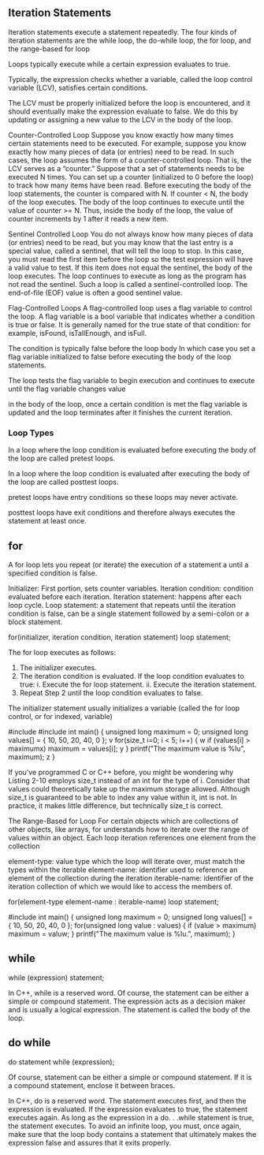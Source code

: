 ## Iteration Statements
Iteration statements execute a statement repeatedly. The four kinds of iteration statements are the while loop, the do-while loop, the for loop, and the range-based for loop

Loops typically execute while a certain expression evaluates to true.

Typically, the expression checks whether a
variable, called the loop control variable (LCV), satisfies certain conditions.

The LCV must be properly initialized before the loop is encountered, and it should eventually make the expression evaluate to false. We do this by updating or assigning a new value to the LCV in the body of the loop.

Counter-Controlled Loop
Suppose you know exactly how many times certain statements need to be executed. For example, suppose you know exactly how many pieces of data (or entries) need to be read. In such cases, the loop assumes the form of a counter-controlled loop. That is, the LCV serves as a “counter.” Suppose that a set of statements needs to be executed N times. You can set up a counter (initialized to 0 before the loop) to track how many items have been read. Before executing the body of the loop statements, the counter is compared with N. If counter < N, the body of the loop executes. The body of the loop continues to execute until the value of counter >= N. Thus, inside the body of the loop, the value of counter increments by 1 after it reads a new item.

Sentinel Controlled Loop
You do not always know how many pieces of data (or entries) need to be read, but you may know that the last entry is a special value, called a sentinel, that will tell the loop to stop. In this case, you must read the first item before the loop so the test expression will have a valid value to test. If this item does not equal the sentinel, the body of the loop executes. The loop continues to execute as long as the program has not read the sentinel. Such a loop is called a sentinel-controlled loop.
The end-of-file (EOF) value is often a good sentinel value.

Flag-Controlled Loops
A flag-controlled loop uses a flag variable to control the loop. A flag variable is a bool variable that indicates whether a condition is true or false.
It is generally named for the true state of that condition: for example, isFound, isTallEnough, and isFull.

The condition is typically false before the loop body
In which case you set a flag variable initialized to false before executing the body of the loop statements.

The loop tests the flag variable to begin execution and continues to execute until the flag variable changes value

in the body of the loop, once a certain condition is met the flag variable is updated and the loop terminates after it finishes the current iteration.

### Loop Types
In a loop where the loop condition is evaluated before executing the body of the loop are called pretest loops.

In a loop where the loop condition is evaluated after executing the body of the loop are called posttest loops.

pretest loops have entry conditions so these loops may never
activate.

posttest loops have exit conditions and therefore
always executes the statement at least once.

## for
A for loop lets you repeat (or iterate) the execution of a statement a until a specified condition is false.

Initializer: First portion, sets counter variables.
Iteration condition: condition evaluated before each iteration.
Iteration statement: happens after each loop cycle.
Loop statement: a statement that repeats until the iteration condition is false, can be a single statement followed by a semi-colon or a block statement.

for(initializer, iteration condition, iteration statement)
  loop statement;

The for loop executes as follows:
1. The initializer executes.
2. The iteration condition is evaluated. If the loop condition evaluates to true:
  i. Execute the for loop statement.
  ii. Execute the iteration statement.
3. Repeat Step 2 until the loop condition evaluates to false.

The initializer statement usually initializes a variable (called the for loop control, or for indexed, variable)

#include <cstddef>
#include <cstdio>
int main() {
  unsigned long maximum = 0;
  unsigned long values[] = { 10, 50, 20, 40, 0 }; v
  for(size_t i=0; i < 5; i++) { w
    if (values[i] > maximumx) maximum = values[i]; y
  }
  printf("The maximum value is %lu", maximum); z
}

If you’ve programmed C or C++ before, you might be wondering why Listing 2-10
employs size_t instead of an int for the type of i. Consider that values could theoretically take up the maximum storage allowed. Although size_t is guaranteed to be
able to index any value within it, int is not. In practice, it makes little difference,
but technically size_t is correct.

The Range-Based for Loop
For certain objects which are collections of other objects, like arrays, for understands how to iterate over the range of values within an object. Each loop iteration references one element from the collection

element-type: value type which the loop will iterate over, must match the types within the iterable
element-name: identifier used to reference an element of the collection during the iteration
iterable-name: identifier of the iteration collection of which we would like to access the members of.

for(element-type element-name : iterable-name)
  loop statement;

#include <cstdio>
int main() {
  unsigned long maximum = 0;
  unsigned long values[] = { 10, 50, 20, 40, 0 };
  for(unsigned long value : values) {
    if (value > maximum) maximum = valuw;
  }
  printf("The maximum value is %lu.", maximum);
}

## while
while (expression)
  statement;

In C++, while is a reserved word. Of course, the statement can be either a simple
or compound statement. The expression acts as a decision maker and is usually a
logical expression. The statement is called the body of the loop.

## do while
do
  statement
while (expression);


Of course, statement can be either a simple or compound statement. If it is a compound statement, enclose it between braces.

In C++, do is a reserved word.
The statement executes first, and then the expression is evaluated. If the expression
evaluates to true, the statement executes again. As long as the expression in a
do. . .while statement is true, the statement executes. To avoid an infinite loop, you
must, once again, make sure that the loop body contains a statement that ultimately
makes the expression false and assures that it exits properly.
